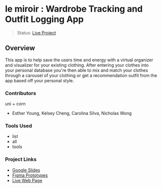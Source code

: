 # le miroir : Wardrobe Tracking and Outfit Logging App
> Status: [Live Project](https://Esther-007.github.io/UX_UI_PROJECT_3/)
## Overview
This app is to help save the users time and energy with a virtual organizer and visualizer for your existing clothing. After entering your clothes into your personal database you're then able to mix and match your clothes through a carousel of your clothing or get a recommendation outfit from the app based off your personal style.
### Contributors
uni + corn
* Esther Young, Kelsey Cheng, Carolina Silva, Nicholas Wong
### Tools Used
* list
* all
* tools
### Project Links
- [Google Slides](url-link-here)
- [Figma Prototypes](url-link-here)
- [Live Web Page](https://Esther-007.github.io/UX_UI_PROJECT_3/)